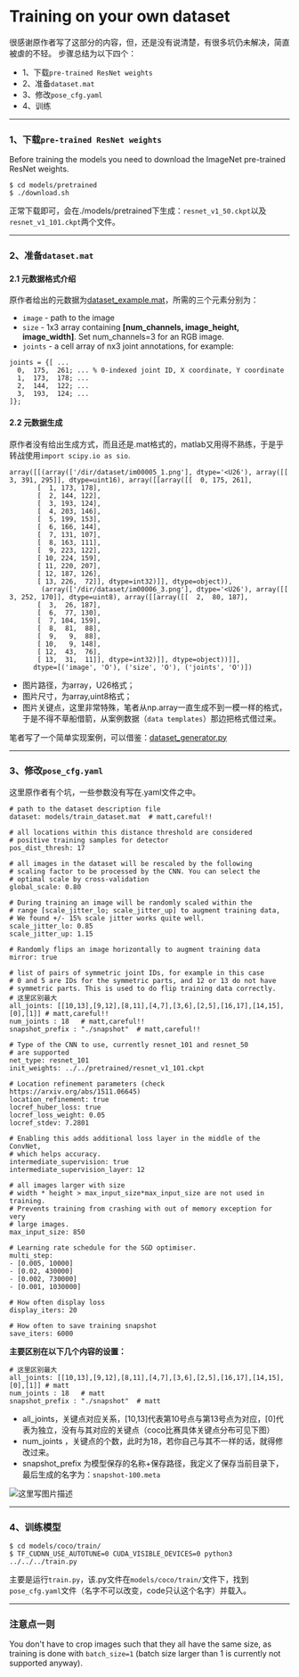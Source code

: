 
# Training on your own dataset

很感谢原作者写了这部分的内容，但，还是没有说清楚，有很多坑仍未解决，简直被虐的不轻。
步骤总结为以下四个：

 - 1、下载`pre-trained ResNet weights`
 - 2、准备`dataset.mat`
 - 3、修改`pose_cfg.yaml`
 - 4、训练


----------


### 1、下载`pre-trained ResNet weights`
Before training the models you need to download the ImageNet pre-trained ResNet weights.

```
$ cd models/pretrained
$ ./download.sh
```
正常下载即可，会在./models/pretrained下生成：`resnet_v1_50.ckpt`以及`resnet_v1_101.ckpt`两个文件。


----------


### 2、准备`dataset.mat`
#### 2.1 元数据格式介绍
原作者给出的元数据为[dataset_example.mat](https://github.com/eldar/pose-tensorflow/blob/master/models/dataset_example.mat)，所需的三个元素分别为：

 - `image` - path to the image
 - `size` - 1x3 array containing **[num_channels, image_height, image_width]**. Set num_channels=3 for an RGB image.
 - `joints` - a cell array of nx3 joint annotations, for example:

```
joints = {[ ...
  0,  175,  261; ... % 0-indexed joint ID, X coordinate, Y coordinate
  1,  173,  178; ...
  2,  144,  122; ...
  3,  193,  124; ...
]};
```

#### 2.2 元数据生成
原作者没有给出生成方式，而且还是.mat格式的，matlab又用得不熟练，于是乎转战使用`import scipy.io as sio`.
```
array([[(array(['/dir/dataset/im00005_1.png'], dtype='<U26'), array([[  3, 391, 295]], dtype=uint16), array([[array([[  0, 175, 261],
       [  1, 173, 178],
       [  2, 144, 122],
       [  3, 193, 124],
       [  4, 203, 146],
       [  5, 199, 153],
       [  6, 166, 144],
       [  7, 131, 107],
       [  8, 163, 111],
       [  9, 223, 122],
       [ 10, 224, 159],
       [ 11, 220, 207],
       [ 12, 187, 126],
       [ 13, 226,  72]], dtype=int32)]], dtype=object)),
        (array(['/dir/dataset/im00006_3.png'], dtype='<U26'), array([[  3, 252, 170]], dtype=uint8), array([[array([[  2,  80, 187],
       [  3,  26, 187],
       [  6,  77, 130],
       [  7, 104, 159],
       [  8,  81,  88],
       [  9,   9,  88],
       [ 10,   9, 148],
       [ 12,  43,  76],
       [ 13,  31,  11]], dtype=int32)]], dtype=object))]],
      dtype=[('image', 'O'), ('size', 'O'), ('joints', 'O')])
```
 - 图片路径，为array，U26格式；
 - 图片尺寸，为array,uint8格式；
 - 图片关键点，这里非常特殊，笔者从np.array一直生成不到一模一样的格式，于是不得不草船借箭，从案例数据（`data
   templates`）那边把格式借过来。

笔者写了一个简单实现案例，可以借鉴：[dataset_generator.py](https://github.com/mattzheng/pose-tensorflow/blob/master/models/dataset_generator.py)


----------


### 3、修改`pose_cfg.yaml`
这里原作者有个坑，一些参数没有写在.yaml文件之中。

```
# path to the dataset description file
dataset: models/train_dataset.mat  # matt,careful!!

# all locations within this distance threshold are considered
# positive training samples for detector
pos_dist_thresh: 17 

# all images in the dataset will be rescaled by the following
# scaling factor to be processed by the CNN. You can select the
# optimal scale by cross-validation
global_scale: 0.80

# During training an image will be randomly scaled within the
# range [scale_jitter_lo; scale_jitter_up] to augment training data,
# We found +/- 15% scale jitter works quite well.
scale_jitter_lo: 0.85
scale_jitter_up: 1.15

# Randomly flips an image horizontally to augment training data
mirror: true

# list of pairs of symmetric joint IDs, for example in this case
# 0 and 5 are IDs for the symmetric parts, and 12 or 13 do not have
# symmetric parts. This is used to do flip training data correctly. 
# 这里区别最大
all_joints: [[10,13],[9,12],[8,11],[4,7],[3,6],[2,5],[16,17],[14,15],[0],[1]] # matt,careful!!
num_joints : 18   # matt,careful!!
snapshot_prefix : "./snapshot"  # matt,careful!!

# Type of the CNN to use, currently resnet_101 and resnet_50
# are supported
net_type: resnet_101
init_weights: ../../pretrained/resnet_v1_101.ckpt

# Location refinement parameters (check https://arxiv.org/abs/1511.06645)
location_refinement: true
locref_huber_loss: true
locref_loss_weight: 0.05
locref_stdev: 7.2801

# Enabling this adds additional loss layer in the middle of the ConvNet,
# which helps accuracy.
intermediate_supervision: true
intermediate_supervision_layer: 12

# all images larger with size
# width * height > max_input_size*max_input_size are not used in training.
# Prevents training from crashing with out of memory exception for very
# large images.
max_input_size: 850

# Learning rate schedule for the SGD optimiser. 
multi_step:
- [0.005, 10000]
- [0.02, 430000]
- [0.002, 730000]
- [0.001, 1030000]

# How often display loss
display_iters: 20

# How often to save training snapshot
save_iters: 6000
```

**主要区别在以下几个内容的设置：**

```
# 这里区别最大
all_joints: [[10,13],[9,12],[8,11],[4,7],[3,6],[2,5],[16,17],[14,15],[0],[1]] # matt
num_joints : 18   # matt
snapshot_prefix : "./snapshot"  # matt
```

 - all_joints，关键点对应关系，[10,13]代表第10号点与第13号点为对应，[0]代表为独立，没有与其对应的关键点（coco比赛具体关键点分布可见下图）
 - num_joints ，关键点的个数，此时为18，若你自己与其不一样的话，就得修改过来。
 - snapshot_prefix
   为模型保存的名称+保存路径，我定义了保存当前目录下，最后生成的名字为：`snapshot-100.meta`

![这里写图片描述](http://img.blog.csdn.net/20170908144238610?watermark/2/text/aHR0cDovL2Jsb2cuY3Nkbi5uZXQvaGFwcHlob3Jpemlvbg==/font/5a6L5L2T/fontsize/400/fill/I0JBQkFCMA==/dissolve/70/gravity/SouthEast)


----------


### 4、训练模型

```
$ cd models/coco/train/
$ TF_CUDNN_USE_AUTOTUNE=0 CUDA_VISIBLE_DEVICES=0 python3 ../../../train.py
```
主要是运行`train.py`，该.py文件在`models/coco/train/`文件下，找到`pose_cfg.yaml`文件（名字不可以改变，code只认这个名字）并载入。


----------


### 注意点一则
You don't have to crop images such that they all have the same size,
as training is done with `batch_size=1` (batch size larger than 1 is
currently not supported anyway).

